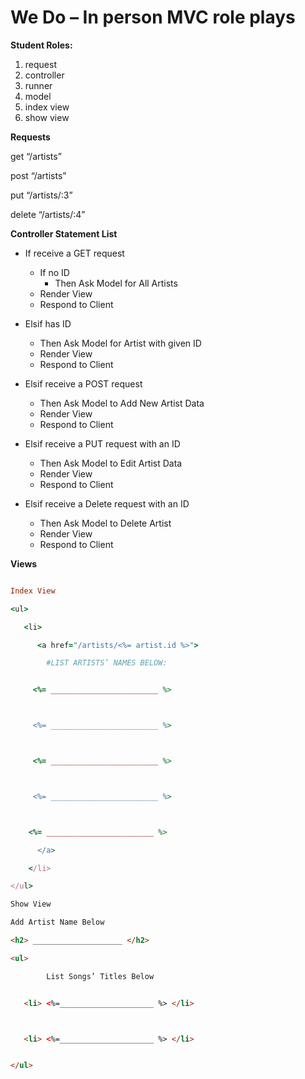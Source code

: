 # We Do – In person MVC role plays

**Student Roles:**

1.	request
2.	controller
3.	runner
4.	model
5.	index view
6.	show view

**Requests**

get “/artists”

post “/artists”

put “/artists/:3”

delete “/artists/:4”


**Controller Statement List**

- If receive a GET request
  - If no ID
    - Then Ask Model for All Artists
  - Render View
  - Respond to Client

- Elsif  has ID
  - Then Ask Model for Artist with given ID
  - Render View
  - Respond to Client

- Elsif  receive a POST request
  - Then Ask Model to Add New Artist Data
  - Render View
  - Respond to Client

- Elsif  receive a PUT request with an ID
  - Then Ask Model to Edit Artist Data
  - Render View
  - Respond to Client

- Elsif receive a Delete request with an ID
  - Then Ask Model to Delete Artist
  - Render View
  - Respond to Client

**Views**

```ruby

Index View

<ul>

   <li>

      <a href="/artists/<%= artist.id %>">

		#LIST ARTISTS’ NAMES BELOW:


     <%= ________________________ %>



     <%= ________________________ %>



     <%= ________________________ %>



     <%= ________________________ %>



	<%= ________________________ %>

      </a>

    </li>

</ul>
```

```html
Show View

Add Artist Name Below

<h2> ____________________ </h2>

<ul>

		List Songs’ Titles Below


   <li> <%=_____________________ %> </li>



   <li> <%=_____________________ %> </li>


</ul>
```
